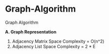 # Graph-Algorithm
Graph Algorithm 

**A. Graph Representation** 
1. Adjacency Matrix 	Space Complexity = O(n^2)
2. Adjacency List			Space Complexity = 2 * E
